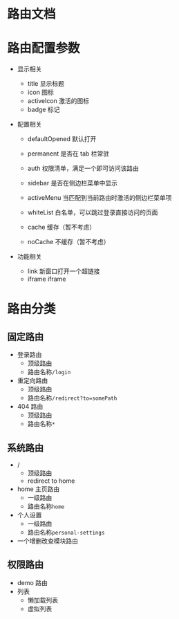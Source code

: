 # 路由文档

# 路由配置参数

- 显示相关

  - title 显示标题
  - icon 图标
  - activeIcon 激活的图标
  - badge 标记

- 配置相关

  - defaultOpened 默认打开
  - permanent 是否在 tab 栏常驻
  - auth 权限清单，满足一个即可访问该路由

  - sidebar 是否在侧边栏菜单中显示
  - activeMenu 当匹配到当前路由时激活的侧边栏菜单项

  - whiteList 白名单，可以跳过登录直接访问的页面

  - cache 缓存（暂不考虑）
  - noCache 不缓存（暂不考虑）

- 功能相关

  - link 新窗口打开一个超链接
  - iframe iframe

# 路由分类

## 固定路由

- 登录路由
  - 顶级路由
  - 路由名称`/login`
- 重定向路由
  - 顶级路由
  - 路由名称`/redirect?to=somePath`
- 404 路由
  - 顶级路由
  - 路由名称`*`

## 系统路由

- /
  - 顶级路由
  - redirect to home
- home 主页路由
  - 一级路由
  - 路由名称`home`
- 个人设置
  - 一级路由
  - 路由名称`personal-settings`
- 一个增删改查模块路由

## 权限路由

- demo 路由
- 列表
  - 懒加载列表
  - 虚拟列表
